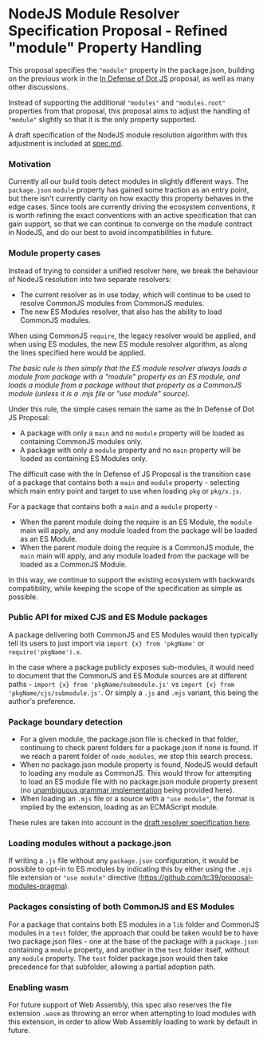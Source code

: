# NodeJS Module Resolver Specification Proposal - Refined "module" Property Handling

This proposal specifies the `"module"` property in the package.json, building on the previous work in the [In Defense of Dot JS](https://github.com/dherman/defense-of-dot-js/blob/master/proposal.md) proposal, as well as many other discussions.

Instead of supporting the additional `"modules"` and `"modules.root"` properties from that proposal, this proposal aims to adjust the handling of `"module"` slightly so that it is the only property supported.

A draft specification of the NodeJS module resolution algorithm with this adjustment is included at [spec.md](spec.md).

### Motivation

Currently all our build tools detect modules in slightly different ways. The `package.json` `module` property has gained some traction as an entry point, but there isn't currently clarity on how exactly this property behaves in the edge cases. Since tools are currently driving the ecosystem conventions, it is worth refining the exact conventions with an active specification that can gain support, so that we can continue to converge on the module contract in NodeJS, and do our best to avoid incompatibilities in future.

### Module property cases

Instead of trying to consider a unified resolver here, we break the behaviour of NodeJS resolution into two separate resolvers:
* The current resolver as in use today, which will continue to be used to resolve CommonJS modules from CommonJS modules.
* The new ES Modules resolver, that also has the ability to load CommonJS modules.

When using CommonJS `require`, the legacy resolver would be applied, and when using ES modules, the new ES module resolver algorithm, as along the lines specified here would be applied.

_The basic rule is then simply that the ES module resolver always loads a module from package with a "module" property as an ES module, and loads a module from a package without that property as a CommonJS module (unless it is a .mjs file or "use module" source)._

Under this rule, the simple cases remain the same as the In Defense of Dot JS Proposal:

* A package with only a `main` and no `module` property will be loaded as containing CommonJS modules only.
* A package with only a `module` property and no `main` property will be loaded as containing ES Modules only.

The difficult case with the In Defense of JS Proposal is the transition case of a package that contains both a `main` and `module` property - selecting which main entry point and target to use when loading `pkg` or `pkg/x.js`.

For a package that contains both a `main` and a `module` property -
* When the parent module doing the require is an ES Module, the `module` main will apply, and any module loaded from the package will be loaded as an ES Module.
* When the parent module doing the require is a CommonJS module, the `main` main will apply, and any module loaded from the package will be loaded as a CommonJS Module.

In this way, we continue to support the existing ecosystem with backwards compatibility, while keeping the scope of the specification as simple as possible.

### Public API for mixed CJS and ES Module packages

A package delivering both CommonJS and ES Modules would then typically tell its users to just import via `import {x} from 'pkgName'` or `require('pkgName').x`.

In the case where a package publicly exposes sub-modules, it would need to document that the CommonJS and ES Module sources are at different paths - `import {x} from 'pkgName/submodule.js'` vs `import {x} from 'pkgName/cjs/submodule.js'`. Or simply a `.js` and `.mjs` variant, this being the author's preference.

### Package boundary detection

* For a given module, the package.json file is checked in that folder, continuing to check parent folders for a package.json if none is found. If we reach a parent folder of `node_modules`, we stop this search process.
* When no package.json module property is found, NodeJS would default to loading any module as CommonJS. This would throw for attempting to load an ES module file with no package.json module property present (no [unambiguous grammar implementation](https://github.com/bmeck/UnambiguousJavaScriptGrammar/blob/master/README.md) being provided here).
* When loading an `.mjs` file or a source with a `"use module"`, the format is implied by the extension, loading as an ECMAScript module.

These rules are taken into account in the [draft resolver specification here](spec.md).

### Loading modules without a package.json

If writing a `.js` file without any `package.json` configuration, it would be possible to opt-in to ES modules by indicating this by either using the `.mjs` file extension or `"use module"` directive (https://github.com/tc39/proposal-modules-pragma).

### Packages consisting of both CommonJS and ES Modules

For a package that contains both ES modules in a `lib` folder and CommonJS modules in a `test` folder, the approach that could be taken would be to have two package.json files - one at the base of the package with a `package.json` containing a `module` property, and another in the `test` folder itself, without any `module` property. The `test` folder package.json would then take precedence for that subfolder, allowing a partial adoption path.

### Enabling wasm

For future support of Web Assembly, this spec also reserves the file extension `.wasm` as throwing an error when attempting to load modules with this extension, in order to allow Web Assembly loading to work by default in future.
